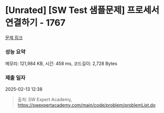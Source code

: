 # [Unrated] [SW Test 샘플문제] 프로세서 연결하기 - 1767 

[문제 링크](https://swexpertacademy.com/main/code/problem/problemDetail.do?contestProbId=AV4suNtaXFEDFAUf) 

### 성능 요약

메모리: 121,984 KB, 시간: 458 ms, 코드길이: 2,728 Bytes

### 제출 일자

2025-02-13 12:38



> 출처: SW Expert Academy, https://swexpertacademy.com/main/code/problem/problemList.do